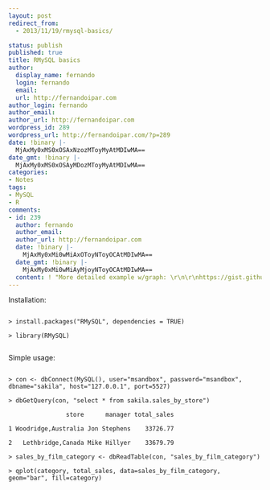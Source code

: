 ```yaml
---
layout: post
redirect_from:
  - 2013/11/19/rmysql-basics/

status: publish
published: true
title: RMySQL basics
author:
  display_name: fernando
  login: fernando
  email: 
  url: http://fernandoipar.com
author_login: fernando
author_email: 
author_url: http://fernandoipar.com
wordpress_id: 289
wordpress_url: http://fernandoipar.com/?p=289
date: !binary |-
  MjAxMy0xMS0xOSAxNzozMToyMyAtMDIwMA==
date_gmt: !binary |-
  MjAxMy0xMS0xOSAyMDozMToyMyAtMDIwMA==
categories:
- Notes
tags:
- MySQL
- R
comments:
- id: 239
  author: fernando
  author_email: 
  author_url: http://fernandoipar.com
  date: !binary |-
    MjAxMy0xMi0wMiAxOToyNToyOCAtMDIwMA==
  date_gmt: !binary |-
    MjAxMy0xMi0wMiAyMjoyNToyOCAtMDIwMA==
  content: ! "More detailed example w/graph: \r\n\r\nhttps://gist.github.com/fipar/7758814"
---
```

<p>Installation:<br />
<code><br />
> install.packages("RMySQL", dependencies = TRUE)<br />
> library(RMySQL)<br />
</code></p>
<p>Simple usage:<br />
<code><br />
> con <- dbConnect(MySQL(), user="msandbox", password="msandbox", dbname="sakila", host="127.0.0.1", port=5527)<br />
> dbGetQuery(con, "select * from sakila.sales_by_store")<br />
                store      manager total_sales<br />
1 Woodridge,Australia Jon Stephens    33726.77<br />
2   Lethbridge,Canada Mike Hillyer    33679.79<br />
> sales_by_film_category <- dbReadTable(con, "sales_by_film_category")<br />
> qplot(category, total_sales, data=sales_by_film_category, geom="bar", fill=category)</p>
<p></code></p>
